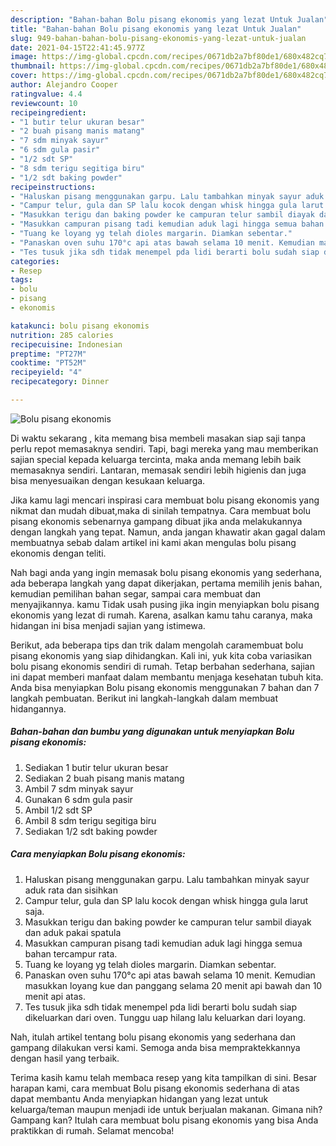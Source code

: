 ```yaml
---
description: "Bahan-bahan Bolu pisang ekonomis yang lezat Untuk Jualan"
title: "Bahan-bahan Bolu pisang ekonomis yang lezat Untuk Jualan"
slug: 949-bahan-bahan-bolu-pisang-ekonomis-yang-lezat-untuk-jualan
date: 2021-04-15T22:41:45.977Z
image: https://img-global.cpcdn.com/recipes/0671db2a7bf80de1/680x482cq70/bolu-pisang-ekonomis-foto-resep-utama.jpg
thumbnail: https://img-global.cpcdn.com/recipes/0671db2a7bf80de1/680x482cq70/bolu-pisang-ekonomis-foto-resep-utama.jpg
cover: https://img-global.cpcdn.com/recipes/0671db2a7bf80de1/680x482cq70/bolu-pisang-ekonomis-foto-resep-utama.jpg
author: Alejandro Cooper
ratingvalue: 4.4
reviewcount: 10
recipeingredient:
- "1 butir telur ukuran besar"
- "2 buah pisang manis matang"
- "7 sdm minyak sayur"
- "6 sdm gula pasir"
- "1/2 sdt SP"
- "8 sdm terigu segitiga biru"
- "1/2 sdt baking powder"
recipeinstructions:
- "Haluskan pisang menggunakan garpu. Lalu tambahkan minyak sayur aduk rata dan sisihkan"
- "Campur telur, gula dan SP lalu kocok dengan whisk hingga gula larut saja."
- "Masukkan terigu dan baking powder ke campuran telur sambil diayak dan aduk pakai spatula"
- "Masukkan campuran pisang tadi kemudian aduk lagi hingga semua bahan tercampur rata."
- "Tuang ke loyang yg telah dioles margarin. Diamkan sebentar."
- "Panaskan oven suhu 170°c api atas bawah selama 10 menit. Kemudian masukkan loyang kue dan panggang selama 20 menit api bawah dan 10 menit api atas."
- "Tes tusuk jika sdh tidak menempel pda lidi berarti bolu sudah siap dikeluarkan dari oven. Tunggu uap hilang lalu keluarkan dari loyang."
categories:
- Resep
tags:
- bolu
- pisang
- ekonomis

katakunci: bolu pisang ekonomis 
nutrition: 285 calories
recipecuisine: Indonesian
preptime: "PT27M"
cooktime: "PT52M"
recipeyield: "4"
recipecategory: Dinner

---
```



![Bolu pisang ekonomis](https://img-global.cpcdn.com/recipes/0671db2a7bf80de1/680x482cq70/bolu-pisang-ekonomis-foto-resep-utama.jpg)

Di waktu  sekarang , kita memang bisa membeli masakan siap saji tanpa perlu repot memasaknya sendiri. Tapi, bagi mereka yang mau memberikan sajian special kepada keluarga tercinta, maka anda memang lebih baik memasaknya sendiri. Lantaran, memasak sendiri lebih higienis dan juga bisa menyesuaikan dengan kesukaan keluarga.

Jika kamu lagi mencari inspirasi cara membuat bolu pisang ekonomis yang nikmat dan mudah dibuat,maka di sinilah tempatnya. Cara membuat bolu pisang ekonomis  sebenarnya gampang dibuat jika anda melakukannya dengan langkah yang tepat. Namun, anda jangan khawatir akan gagal dalam membuatnya 
sebab dalam artikel ini kami akan mengulas bolu pisang ekonomis dengan teliti.  



Nah bagi anda yang ingin memasak bolu pisang ekonomis yang sederhana, ada beberapa langkah yang dapat dikerjakan, pertama memilih jenis bahan, kemudian pemilihan bahan segar, sampai cara membuat dan menyajikannya. kamu Tidak usah pusing jika ingin menyiapkan bolu pisang ekonomis yang lezat di rumah. Karena, asalkan kamu  tahu caranya, maka hidangan ini bisa menjadi sajian yang istimewa.

Berikut, ada beberapa tips dan trik dalam mengolah caramembuat bolu pisang ekonomis yang siap dihidangkan. Kali ini, yuk kita coba variasikan bolu pisang ekonomis sendiri di rumah. Tetap berbahan sederhana, sajian ini dapat memberi manfaat dalam membantu menjaga kesehatan tubuh kita. Anda bisa menyiapkan Bolu pisang ekonomis menggunakan 7 bahan dan 7 langkah pembuatan. Berikut ini langkah-langkah dalam membuat hidangannya.

<!--inarticleads1-->

##### Bahan-bahan dan bumbu yang digunakan untuk menyiapkan Bolu pisang ekonomis:

1. Sediakan 1 butir telur ukuran besar
1. Sediakan 2 buah pisang manis matang
1. Ambil 7 sdm minyak sayur
1. Gunakan 6 sdm gula pasir
1. Ambil 1/2 sdt SP
1. Ambil 8 sdm terigu segitiga biru
1. Sediakan 1/2 sdt baking powder




<!--inarticleads2-->

##### Cara menyiapkan Bolu pisang ekonomis:

1. Haluskan pisang menggunakan garpu. Lalu tambahkan minyak sayur aduk rata dan sisihkan
1. Campur telur, gula dan SP lalu kocok dengan whisk hingga gula larut saja.
1. Masukkan terigu dan baking powder ke campuran telur sambil diayak dan aduk pakai spatula
1. Masukkan campuran pisang tadi kemudian aduk lagi hingga semua bahan tercampur rata.
1. Tuang ke loyang yg telah dioles margarin. Diamkan sebentar.
1. Panaskan oven suhu 170°c api atas bawah selama 10 menit. Kemudian masukkan loyang kue dan panggang selama 20 menit api bawah dan 10 menit api atas.
1. Tes tusuk jika sdh tidak menempel pda lidi berarti bolu sudah siap dikeluarkan dari oven. Tunggu uap hilang lalu keluarkan dari loyang.




Nah, itulah artikel tentang  bolu pisang ekonomis  yang sederhana dan gampang dilakukan versi kami. Semoga anda bisa mempraktekkannya dengan hasil yang terbaik. 

Terima kasih kamu telah membaca resep yang kita tampilkan di sini. Besar harapan kami, cara membuat  Bolu pisang ekonomis sederhana di atas dapat membantu Anda menyiapkan hidangan yang lezat untuk keluarga/teman maupun menjadi ide untuk berjualan makanan. Gimana nih? Gampang kan? Itulah cara membuat bolu pisang ekonomis yang bisa Anda praktikkan di rumah. Selamat mencoba!

